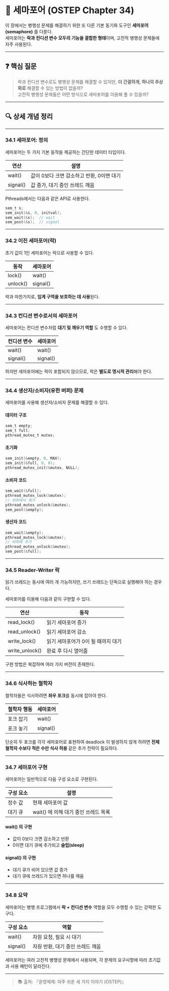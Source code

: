 # 🚦 세마포어 (OSTEP Chapter 34)

이 장에서는 병행성 문제를 해결하기 위한 또 다른 기본 동기화 도구인 **세마포어(semaphore)** 를 다룬다.  
세마포어는 **락과 컨디션 변수 모두의 기능을 결합한 형태**이며, 고전적 병행성 문제들에 자주 사용된다.

---

## ❓ 핵심 질문

> 락과 컨디션 변수로도 병행성 문제를 해결할 수 있지만, **더 간결하게, 하나의 추상화로** 해결할 수 있는 방법이 없을까?  
> 고전적 병행성 문제들은 어떤 방식으로 세마포어를 이용해 풀 수 있을까?

---

## 🔍 상세 개념 정리

---

### 34.1 세마포어: 정의

세마포어는 두 가지 기본 동작을 제공하는 간단한 데이터 타입이다.

| 연산 | 설명 |
|------|------|
| wait() | 값이 0보다 크면 감소하고 반환, 0이면 대기 |
| signal() | 값 증가, 대기 중인 쓰레드 깨움 |

Pthreads에서는 다음과 같은 API로 사용한다.

```c
sem_t s;
sem_init(&s, 0, initval);
sem_wait(&s);  // wait
sem_post(&s);  // signal
```

---

### 34.2 이진 세마포어(락)

초기 값이 1인 세마포어는 락으로 사용할 수 있다.

| 동작 | 세마포어 |
|------|----------|
| lock() | wait() |
| unlock() | signal() |

락과 마찬가지로, **임계 구역을 보호하는 데 사용**된다.

---

### 34.3 컨디션 변수로서의 세마포어

세마포어는 컨디션 변수처럼 **대기 및 깨우기 역할** 도 수행할 수 있다.

| 컨디션 변수 | 세마포어 |
|--------------|----------|
| wait() | wait() |
| signal() | signal() |

하지만 세마포어에는 락이 포함되지 않으므로, 락은 **별도로 명시적 관리**해야 한다.

---

### 34.4 생산자/소비자(유한 버퍼) 문제

세마포어를 사용해 생산자/소비자 문제를 해결할 수 있다.

#### 데이터 구조
```c
sem_t empty;
sem_t full;
pthread_mutex_t mutex;
```

#### 초기화
```c
sem_init(&empty, 0, MAX);
sem_init(&full, 0, 0);
pthread_mutex_init(&mutex, NULL);
```

#### 소비자 코드
```c
sem_wait(&full);
pthread_mutex_lock(&mutex);
// 버퍼에서 제거
pthread_mutex_unlock(&mutex);
sem_post(&empty);
```

#### 생산자 코드
```c
sem_wait(&empty);
pthread_mutex_lock(&mutex);
// 버퍼에 추가
pthread_mutex_unlock(&mutex);
sem_post(&full);
```

---

### 34.5 Reader-Writer 락

읽기 쓰레드는 동시에 여러 개 가능하지만, 쓰기 쓰레드는 단독으로 실행해야 하는 경우다.

세마포어를 이용해 다음과 같이 구현할 수 있다.

| 연산 | 동작 |
|------|------|
| read_lock() | 읽기 세마포어 증가 |
| read_unlock() | 읽기 세마포어 감소 |
| write_lock() | 읽기 세마포어가 0이 될 때까지 대기 |
| write_unlock() | 완료 후 다시 열어줌 |

구현 방법은 복잡하며 여러 가지 버전이 존재한다.

---

### 34.6 식사하는 철학자

철학자들은 식사하려면 **좌우 포크**를 동시에 잡아야 한다.

| 철학자 행동 | 세마포어 |
|--------------|----------|
| 포크 잡기 | wait() |
| 포크 놓기 | signal() |

단순히 두 포크를 각각 세마포어로 표현하여 deadlock 이 발생하지 않게 하려면 **전체 철학자 수보다 적은 수만 식사 허용** 같은 추가 전략이 필요하다.

---

### 34.7 세마포어 구현

세마포어는 일반적으로 다음 구성 요소로 구현된다.

| 구성 요소 | 설명 |
|-----------|------|
| 정수 값 | 현재 세마포어 값 |
| 대기 큐 | wait() 에 의해 대기 중인 쓰레드 목록 |

#### wait() 의 구현
- 값이 0보다 크면 감소하고 반환
- 0이면 대기 큐에 추가되고 **슬립(sleep)**

#### signal() 의 구현
- 대기 큐가 비어 있으면 값 증가
- 대기 큐에 쓰레드가 있으면 하나를 깨움

---

### 34.8 요약

세마포어는 병행 프로그램에서 **락 + 컨디션 변수** 역할을 모두 수행할 수 있는 강력한 도구다.

| 구성 요소 | 역할 |
|-----------|------|
| wait() | 자원 요청, 필요 시 대기 |
| signal() | 자원 반환, 대기 중인 쓰레드 깨움 |

세마포어는 여러 고전적 병행성 문제에서 사용되며, 각 문제의 요구사항에 따라 초기값과 사용 패턴이 달라진다.

---

> 📚 출처: 『운영체제: 아주 쉬운 세 가지 이야기 (OSTEP)』
